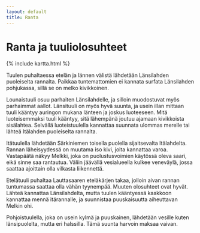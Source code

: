 ```yaml
---
layout: default
title: Ranta
---
```

        
Ranta ja tuuliolosuhteet
===============
		
{% include kartta.html %}

Tuulen puhaltaessa etelän ja lännen välistä lähdetään Länsilahden puoleiselta rannalta.  Paikkaa tuntemattomien ei kannata surfata Länsilahden pohjukassa, sillä se on melko kivikkoinen.

Lounaistuuli osuu parhaiten Länsilahdelle, ja silloin muodostuvat myös parhaimmat aallot. Länsituuli on myös hyvä suunta, ja usein illan mittaan tuuli kääntyy auringon mukana länteen ja joskus luoteeseen. Mitä luoteisemmaksi tuuli kääntyy, sitä lähempänä joutuu ajamaan kivikkoista sisälahtea. Selvällä luoteistuulella kannattaa suunnata ulommas merelle tai lähteä Itälahden puoleiselta rannalta. 

Itätuulella lähdetään Särkiniemen toisella puolella sijaitsevalta Itälahdelta. Rannan läheisyydessä on muutama iso kivi, joita kannattaa varoa. Vastapäätä näkyy Melkki, joka on puolustusvoimien käytössä oleva saari, eikä sinne saa rantautua. Väliin jäävällä vesialueella kulkee veneväylä, jossa saattaa ajoittain olla vilkasta liikennettä.

Etelätuuli puhaltaa Lauttasaaren eteläkärjen takaa, jolloin aivan rannan tuntumassa saattaa olla vähän tyynempää. Muuten olosuhteet ovat hyvät. Lähteä kannattaa Länsilahdelta, mutta tuulen kääntyessä kaakkoon kannattaa mennä itärannalle, ja suunnistaa puuskaisuutta aiheuttavan Melkin ohi.

Pohjoistuulella, joka on usein kylmä ja puuskainen, lähdetään vesille kuten länsipuolelta, mutta eri halssilla. Tämä suunta harvoin maksaa vaivan. 


        

